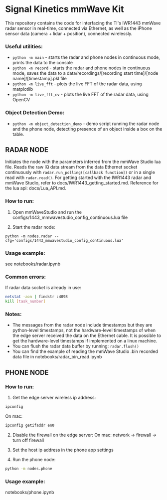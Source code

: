 # Signal Kinetics mmWave Kit

This repository contains the code for interfacing the TI's IWR1443 mmWave radar sensor in real-time, connected via Ethernet, as well as the iPhone sensor data (camera + lidar + position), connected wirelessly.

### Useful utilities:
- `python -m main` - starts the radar and phone nodes in continuous mode, prints the data to the console
- `python -m record` - starts the radar and phone nodes in continuous mode, saves the data to a data/recordings/[recording start time]/[node name]/[timestamp].pkl file
- `python -m live_fft` - plots the live FFT of the radar data, using matplotlib
- `python -m live_fft_cv` - plots the live FFT of the radar data, using OpenCV

### Object Detection Demo:

- `python -m object_detection_demo` - demo script running the radar node and the phone node, detecting presence of an object inside a box on the table.

## RADAR NODE

Initiates the node with the parameters inferred from the mmWave Studio lua file. Reads the raw IQ data stream from the data Ethernet socket continuously with `radar.run_polling([callback function])` or in a single read with `radar.read()`. For getting started with the IWR1443 radar and mmWave Studio, refer to docs/IWR1443_getting_started.md. Reference for the lua api: docs/Lua_API.md.

### How to run:
1. Open mmWaveStudio and run the configs/1443_mmwavestudio_config_continuous.lua file

2. Start the radar node:
```
python -m nodes.radar --cfg='configs/1443_mmwavestudio_config_continuous.lua'
```


### Usage example: 
see notebooks/radar.ipynb

### Common errors:
If radar data socket is already in use:
```bash
netstat -aon | findstr :4098
kill [task_number]
```

### Notes:
- The messages from the radar node include timestamps but they are python-level timestamps, not the hardware-level timestamps of when the edge server received the data on the Ethernet cable. It is possible to get the hardware-level timestamps if implemented on a linux machine. 
- You can flush the radar data buffer by running: `radar.flush()`
- You can find the example of reading the mmWave Studio .bin recorded data file in notebooks/radar_bin_read.ipynb



## PHONE NODE

### How to run:
1. Get the edge server wireless ip address:
```bash
ipconfig
```
On mac: 
```bash
ipconfig getifaddr en0
```

2. Disable the firewall on the edge server:
On mac: network -> firewall -> turn off firewall

3. Set the host ip address in the phone app settings

4. Run the phone node:
```bash
python -m nodes.phone
```


### Usage example: 
notebooks/phone.ipynb